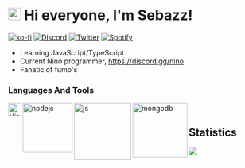 # <img src="https://user-images.githubusercontent.com/57642291/115981321-b7a44c80-a58a-11eb-8109-79aa8bcf0698.gif" width="25px"> Hi everyone, I'm Sebazz! <br/>

[![ko-fi](https://ko-fi.com/img/githubbutton_sm.svg)](https://ko-fi.com/usebazz)
[![Discord](https://img.shields.io/badge/Discord-7289DA?style=for-the-badge&logo=discord&logoColor=white)](https://discord.gg/zfjG9YQMS5)
[![Twitter](https://img.shields.io/badge/Twitter-1DA1F2?style=for-the-badge&logo=twitter&logoColor=white)](https://twitter.com/ImSebazz)
[![Spotify](https://img.shields.io/badge/Spotify-1ED760?&style=for-the-badge&logo=spotify&logoColor=white)](https://open.spotify.com/user/314tdmnfzjyq4wlojnpige4q4v44)

-  Learning JavaScript/TypeScript.
-  Current Nino programmer, https://discord.gg/nino
-  Fanatic of fumo's

### Languages And Tools

<img align="left" alt="Visual Studio Code" width="26px" src="https://i.imgur.com/LwSdAlE.png" />
<img align="left" alt="nodejs" width="100px" src="https://img.shields.io/badge/Node.js-43853D?style=for-the-badge&logo=node.js&logoColor=white" />
<img align="left" alt="js" width="115px" src="https://img.shields.io/badge/JavaScript-323330?style=for-the-badge&logo=javascript&logoColor=F7DF1E"/>
<img align="left" alt="mongodb" width="110px" src="https://img.shields.io/badge/MongoDB-4EA94B?style=for-the-badge&logo=mongodb&logoColor=white"/> <br/>

## Statistics

<a>
  <img align="center" src="https://riday-ghstats.vercel.app/api/top-langs/?username=usebazz&theme=tokyonight&layout=compact" />
</a>
<br/>
